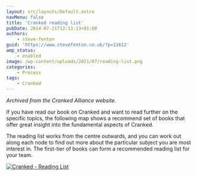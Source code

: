 ```yaml
---
layout: src/layouts/Default.astro
navMenu: false
title: 'Cranked reading list'
pubDate: 2014-07-21T12:13:13+01:00
authors:
    - steve-fenton
guid: 'https://www.stevefenton.co.uk/?p=11612'
amp_status:
    - enabled
image: /wp-content/uploads/2021/07/reading-list.png
categories:
    - Process
tags:
    - Cranked
---
```


*Archived from the Cranked Alliance website.*

If you have read our book on Cranked and want to read further on the specific topics, the following map shows a recommend set of books that offer great insight into the fundamental aspects of Cranked.

The reading list works from the centre outwards, and you can work out along each node to find out more about the particular subject you are most interest in. The first-tier of books can form a recommended reading list for your team.

[![Cranked - Reading List](/img/2021/07/reading-list.png)](/2014/07/cranked-reading-list/reading-list/)